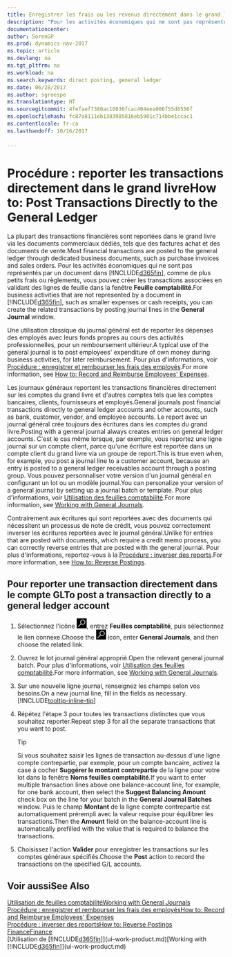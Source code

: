 ```yaml
---
title: Enregistrer les frais ou les revenus directement dans le grand livre
description: "Pour les activités économiques qui ne sont pas représentées par un document, comme de plus petits frais ou règlements, vous pouvez créer les transactions associées en reportant des lignes de journal dans la fenêtre Journal général."
documentationcenter: 
author: SorenGP
ms.prod: dynamics-nav-2017
ms.topic: article
ms.devlang: na
ms.tgt_pltfrm: na
ms.workload: na
ms.search.keywords: direct posting, general ledger
ms.date: 06/28/2017
ms.author: sgroespe
ms.translationtype: HT
ms.sourcegitcommit: 4fefaef7380ac10836fcac404eea006f55d8556f
ms.openlocfilehash: fc87a8111eb1383985816eb5901c714bbe1ccac1
ms.contentlocale: fr-ca
ms.lasthandoff: 10/16/2017

---
```

# <a name="how-to-post-transactions-directly-to-the-general-ledger"></a><span data-ttu-id="e7318-103">Procédure : reporter les transactions directement dans le grand livre</span><span class="sxs-lookup"><span data-stu-id="e7318-103">How to: Post Transactions Directly to the General Ledger</span></span>
<span data-ttu-id="e7318-104">La plupart des transactions financières sont reportées dans le grand livre via les documents commerciaux dédiés, tels que des factures achat et des documents de vente.</span><span class="sxs-lookup"><span data-stu-id="e7318-104">Most financial transactions are posted to the general ledger through dedicated business documents, such as purchase invoices and sales orders.</span></span> <span data-ttu-id="e7318-105">Pour les activités économiques qui ne sont pas représentés par un document dans [!INCLUDE[d365fin](includes/d365fin_md.md)], comme de plus petits frais ou règlements, vous pouvez créer les transactions associées en validant des lignes de feuille dans la fenêtre **Feuille comptabilité**.</span><span class="sxs-lookup"><span data-stu-id="e7318-105">For business activities that are not represented by a document in [!INCLUDE[d365fin](includes/d365fin_md.md)], such as smaller expenses or cash receipts, you can create the related transactions by posting journal lines in the **General Journal** window.</span></span>

<span data-ttu-id="e7318-106">Une utilisation classique du journal général est de reporter les dépenses des employés avec leurs fonds propres au cours des activités professionnelles, pour un remboursement ultérieur.</span><span class="sxs-lookup"><span data-stu-id="e7318-106">A typical use of the general journal is to post employees' expenditure of own money during business activities, for later reimbursement.</span></span> <span data-ttu-id="e7318-107">Pour plus d'informations, voir [Procédure : enregistrer et rembourser les frais des employés](finance-how-record-reimburse-employee-expenses.md).</span><span class="sxs-lookup"><span data-stu-id="e7318-107">For more information, see [How to: Record and Reimburse Employees' Expenses](finance-how-record-reimburse-employee-expenses.md).</span></span>

<span data-ttu-id="e7318-108">Les journaux généraux reportent les transactions financières directement sur les comptes du grand livre et d'autres comptes tels que les comptes bancaires, clients, fournisseurs et employés.</span><span class="sxs-lookup"><span data-stu-id="e7318-108">General journals post financial transactions directly to general ledger accounts and other accounts, such as bank, customer, vendor, and employee accounts.</span></span> <span data-ttu-id="e7318-109">Le report avec un journal général crée toujours des écritures dans les comptes du grand livre.</span><span class="sxs-lookup"><span data-stu-id="e7318-109">Posting with a general journal always creates entries on general ledger accounts.</span></span> <span data-ttu-id="e7318-110">C'est le cas même lorsque, par exemple, vous reportez une ligne journal sur un compte client, parce qu'une écriture est reportée dans un compte client du grand livre via un groupe de report.</span><span class="sxs-lookup"><span data-stu-id="e7318-110">This is true even when, for example, you post a journal line to a customer account, because an entry is posted to a general ledger receivables account through a posting group.</span></span> <span data-ttu-id="e7318-111">Vous pouvez personnaliser votre version d'un journal général en configurant un lot ou un modèle journal.</span><span class="sxs-lookup"><span data-stu-id="e7318-111">You can personalize your version of a general journal by setting up a journal batch or template.</span></span> <span data-ttu-id="e7318-112">Pour plus d'informations, voir [Utilisation des feuilles comptabilité](ui-work-general-journals.md).</span><span class="sxs-lookup"><span data-stu-id="e7318-112">For more information, see [Working with General Journals](ui-work-general-journals.md).</span></span>

<span data-ttu-id="e7318-113">Contrairement aux écritures qui sont reportées avec des documents qui nécessitent un processus de note de crédit, vous pouvez correctement inverser les écritures reportées avec le journal général.</span><span class="sxs-lookup"><span data-stu-id="e7318-113">Unlike for entries that are posted with documents, which require a credit memo process, you can correctly reverse entries that are posted with the general journal.</span></span> <span data-ttu-id="e7318-114">Pour plus d'informations, reportez-vous à la [Procédure : inverser des reports](finance-how-reverse-journal-posting.md).</span><span class="sxs-lookup"><span data-stu-id="e7318-114">For more information, see [How to: Reverse Postings](finance-how-reverse-journal-posting.md).</span></span>

## <a name="to-post-a-transaction-directly-to-a-general-ledger-account"></a><span data-ttu-id="e7318-115">Pour reporter une transaction directement dans le compte GL</span><span class="sxs-lookup"><span data-stu-id="e7318-115">To post a transaction directly to a general ledger account</span></span>
1. <span data-ttu-id="e7318-116">Sélectionnez l'icône ![Page ou état pour la recherche](media/ui-search/search_small.png "Page ou état pour la recherche"), entrez **Feuilles comptabilité**, puis sélectionnez le lien connexe.</span><span class="sxs-lookup"><span data-stu-id="e7318-116">Choose the ![Search for Page or Report](media/ui-search/search_small.png "Search for Page or Report icon") icon, enter **General Journals**, and then choose the related link.</span></span>
2. <span data-ttu-id="e7318-117">Ouvrez le lot journal général approprié.</span><span class="sxs-lookup"><span data-stu-id="e7318-117">Open the relevant general journal batch.</span></span> <span data-ttu-id="e7318-118">Pour plus d'informations, voir [Utilisation des feuilles comptabilité](ui-work-general-journals.md).</span><span class="sxs-lookup"><span data-stu-id="e7318-118">For more information, see [Working with General Journals](ui-work-general-journals.md).</span></span>
3. <span data-ttu-id="e7318-119">Sur une nouvelle ligne journal, renseignez les champs selon vos besoins.</span><span class="sxs-lookup"><span data-stu-id="e7318-119">On a new journal line, fill in the fields as necessary.</span></span> [!INCLUDE[tooltip-inline-tip](includes/tooltip-inline-tip_md.md)]    
4. <span data-ttu-id="e7318-120">Répétez l'étape 3 pour toutes les transactions distinctes que vous souhaitez reporter.</span><span class="sxs-lookup"><span data-stu-id="e7318-120">Repeat step 3 for all the separate transactions that you want to post.</span></span>

    > [!TIP]  
    > <span data-ttu-id="e7318-121">Si vous souhaitez saisir les lignes de transaction au-dessus d'une ligne compte contrepartie, par exemple, pour un compte bancaire, activez la case à cocher **Suggérer le montant contrepartie** de la ligne pour votre lot dans la fenêtre **Noms feuilles comptabilité**.</span><span class="sxs-lookup"><span data-stu-id="e7318-121">If you want to enter multiple transaction lines above one balance-account line, for example, for one bank account, then select the **Suggest Balancing Amount** check box on the line for your batch in the **General Journal Batches** window.</span></span> <span data-ttu-id="e7318-122">Puis le champ **Montant** de la ligne compte contrepartie est automatiquement prérempli avec la valeur requise pour équilibrer les transactions.</span><span class="sxs-lookup"><span data-stu-id="e7318-122">Then the **Amount** field on the balance-account line is automatically prefilled with the value that is required to balance the transactions.</span></span>
5. <span data-ttu-id="e7318-123">Choisissez l'action **Valider** pour enregistrer les transactions sur les comptes généraux spécifiés.</span><span class="sxs-lookup"><span data-stu-id="e7318-123">Choose the **Post** action to record the transactions on the specified G/L accounts.</span></span>

## <a name="see-also"></a><span data-ttu-id="e7318-124">Voir aussi</span><span class="sxs-lookup"><span data-stu-id="e7318-124">See Also</span></span>
[<span data-ttu-id="e7318-125">Utilisation de feuilles comptabilité</span><span class="sxs-lookup"><span data-stu-id="e7318-125">Working with General Journals</span></span>](ui-work-general-journals.md)  
[<span data-ttu-id="e7318-126">Procédure : enregistrer et rembourser les frais des employés</span><span class="sxs-lookup"><span data-stu-id="e7318-126">How to: Record and Reimburse Employees' Expenses</span></span>](finance-how-record-reimburse-employee-expenses.md)  
[<span data-ttu-id="e7318-127">Procédure : inverser des reports</span><span class="sxs-lookup"><span data-stu-id="e7318-127">How to: Reverse Postings</span></span>](finance-how-reverse-journal-posting.md)  
[<span data-ttu-id="e7318-128">Finance</span><span class="sxs-lookup"><span data-stu-id="e7318-128">Finance</span></span>](finance.md)  
<span data-ttu-id="e7318-129">[Utilisation de [!INCLUDE[d365fin](includes/d365fin_md.md)]](ui-work-product.md)</span><span class="sxs-lookup"><span data-stu-id="e7318-129">[Working with [!INCLUDE[d365fin](includes/d365fin_md.md)]](ui-work-product.md)</span></span>  

